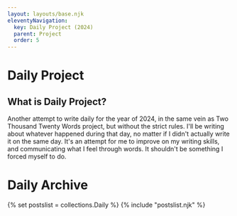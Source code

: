 ```yaml
---
layout: layouts/base.njk
eleventyNavigation:
  key: Daily Project (2024)
  parent: Project
  order: 5
---
```


# Daily Project

## What is Daily Project?

Another attempt to write daily for the year of 2024, in the same vein as Two Thousand Twenty Words project, but without the strict rules. I'll be writing about whatever happened during that day, no matter if I didn't actually write it on the same day. It's an attempt for me to improve on my writing skills, and communicating what I feel through words. It shouldn't be something I forced myself to do.

# Daily Archive

{% set postslist = collections.Daily %}
{% include "postslist.njk" %}